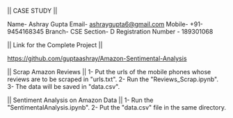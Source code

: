|| CASE STUDY ||

Name- Ashray Gupta
Email- ashraygupta6@gmail.com
Mobile- +91-9454168345
Branch- CSE
Section- D
Registration Number - 189301068

|| Link for the Complete Project || 

https://github.com/guptaashray/Amazon-Sentimental-Analysis

|| Scrap Amazon Reviews ||
1- Put the urls of the mobile phones whose reviews are to be scraped in "urls.txt".
2- Run the "Reviews_Scrap.ipynb".
3- The data will be saved in "data.csv".

|| Sentiment Analysis on Amazon Data ||
1- Run the "SentimentalAnalysis.ipynb".
2- Put the "data.csv" file in the same directory.
